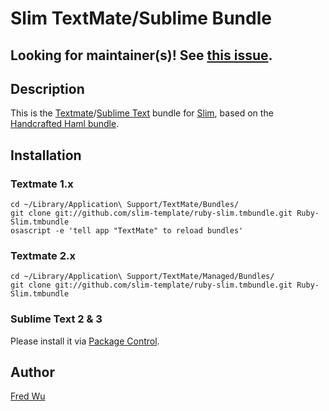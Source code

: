 # Slim TextMate/Sublime Bundle

## Looking for maintainer(s)! See [this issue](https://github.com/slim-template/ruby-slim.tmbundle/issues/73).

## Description

This is the [Textmate](http://macromates.com/)/[Sublime Text](http://www.sublimetext.com/)  bundle for [Slim](http://slim-lang.com/), based on the [Handcrafted Haml bundle](http://github.com/handcrafted/handcrafted-haml-textmate-bundle).

## Installation

### Textmate 1.x

    cd ~/Library/Application\ Support/TextMate/Bundles/
    git clone git://github.com/slim-template/ruby-slim.tmbundle.git Ruby-Slim.tmbundle
    osascript -e 'tell app "TextMate" to reload bundles'

### Textmate 2.x

    cd ~/Library/Application\ Support/TextMate/Managed/Bundles/
    git clone git://github.com/slim-template/ruby-slim.tmbundle.git Ruby-Slim.tmbundle

### Sublime Text 2 & 3

Please install it via [Package Control](http://wbond.net/sublime_packages/package_control).

## Author

[Fred Wu](http://fredwu.me/)
